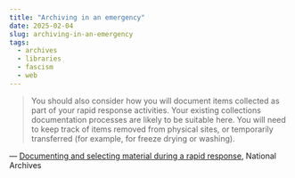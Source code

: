 ```yaml
---
title: "Archiving in an emergency"
date: 2025-02-04
slug: archiving-in-an-emergency
tags:
  - archives
  - libraries
  - fascism
  - web
---
```


> You should also consider how you will document items collected as part of your rapid response activities. Your existing collections documentation processes are likely to be suitable here. You will need to keep track of items removed from physical sites, or temporarily transferred (for example, for freeze drying or washing).

&mdash; [Documenting and selecting material during a rapid response](https://www.nationalarchives.gov.uk/archives-sector/advice-and-guidance/managing-your-collection/rapid-response-collecting/the-first-few-weeks/documenting-and-selecting-material/), National Archives
